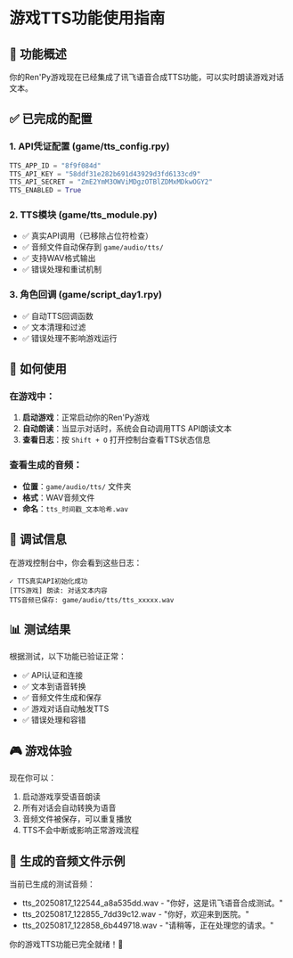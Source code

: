 # 游戏TTS功能使用指南

## 🎯 功能概述
你的Ren'Py游戏现在已经集成了讯飞语音合成TTS功能，可以实时朗读游戏对话文本。

## ✅ 已完成的配置

### 1. API凭证配置 (game/tts_config.rpy)
```python
TTS_APP_ID = "8f9f084d"
TTS_API_KEY = "58ddf31e282b691d43929d3fd6133cd9"
TTS_API_SECRET = "ZmE2YmM3OWViMDgzOTBlZDMxMDkwOGY2"
TTS_ENABLED = True
```

### 2. TTS模块 (game/tts_module.py)
- ✅ 真实API调用（已移除占位符检查）
- ✅ 音频文件自动保存到 `game/audio/tts/`
- ✅ 支持WAV格式输出
- ✅ 错误处理和重试机制

### 3. 角色回调 (game/script_day1.rpy)
- ✅ 自动TTS回调函数
- ✅ 文本清理和过滤
- ✅ 错误处理不影响游戏运行

## 🚀 如何使用

### 在游戏中：
1. **启动游戏**：正常启动你的Ren'Py游戏
2. **自动朗读**：当显示对话时，系统会自动调用TTS API朗读文本
3. **查看日志**：按 `Shift + O` 打开控制台查看TTS状态信息

### 查看生成的音频：
- **位置**：`game/audio/tts/` 文件夹
- **格式**：WAV音频文件
- **命名**：`tts_时间戳_文本哈希.wav`

## 🔧 调试信息

在游戏控制台中，你会看到这些日志：
```
✓ TTS真实API初始化成功
[TTS游戏] 朗读: 对话文本内容
TTS音频已保存: game/audio/tts/tts_xxxxx.wav
```

## 📊 测试结果

根据测试，以下功能已验证正常：
- ✅ API认证和连接
- ✅ 文本到语音转换
- ✅ 音频文件生成和保存
- ✅ 游戏对话自动触发TTS
- ✅ 错误处理和容错

## 🎮 游戏体验

现在你可以：
1. 启动游戏享受语音朗读
2. 所有对话会自动转换为语音
3. 音频文件被保存，可以重复播放
4. TTS不会中断或影响正常游戏流程

## 📁 生成的音频文件示例

当前已生成的测试音频：
- tts_20250817_122544_a8a535dd.wav - "你好，这是讯飞语音合成测试。"
- tts_20250817_122855_7dd39c12.wav - "你好，欢迎来到医院。"
- tts_20250817_122858_6b449718.wav - "请稍等，正在处理您的请求。"

你的游戏TTS功能已完全就绪！🎉
